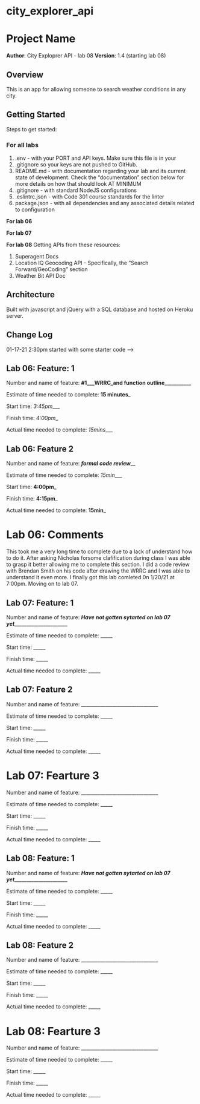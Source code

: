 # city_explorer_api

# Project Name

**Author**: City Exploprer API - lab 08
**Version**: 1.4 (starting lab 08)

## Overview
<!-- Provide a high level overview of what this application is and why you are building it, beyond the fact that it's an assignment for this class. (i.e. What's your problem domain?) --> This is an app for allowing someone to search weather conditions in any city.

## Getting Started
<!-- What are the steps that a user must take in order to build this app on their own machine and get it running? -->

Steps to get started:

### For all labs

1. .env - with your PORT and API keys. Make sure this file is in your 
1. .gitignore so your keys are not pushed to GitHub.
1. README.md - with documentation regarding your lab and its current state of development. Check the “documentation” section below for more details on how that should look AT MINIMUM
1. .gitignore - with standard NodeJS configurations
1. .eslintrc.json - with Code 301 course standards for the linter
1. package.json - with all dependencies and any associated details related to configuration

__For lab 06__ 

__For lab 07__ 

__For lab 08__ Getting APIs from these resources:
1. Superagent Docs
1. Location IQ Geocoding API - Specifically, the “Search Forward/GeoCoding” section
1. Weather Bit API Doc


## Architecture
<!-- Provide a detailed description of the application design. What technologies (languages, libraries, etc) you're using, and any other relevant design information. -->
Built with javascript and jQuery with a SQL database and hosted on Heroku server.

## Change Log
<!-- Use this area to document the iterative changes made to your application as each feature is successfully implemented. Use time stamps. Here's an examples:

01-01-2001 4:59pm - Application now has a fully-functional express server, with a GET route for the location resource.

## Credits and Collaborations
<!-- Give credit (and a link) to other people or resources that helped you build this application. -->
01-17-21 2:30pm started with some starter code
-->

## Lab 06: Feature: 1

Number and name of feature: __#1___WRRC_and function outline_____________

Estimate of time needed to complete: __15 minutes___

Start time: _3:45pm____

Finish time: _4:00pm__

Actual time needed to complete: _15mins____


## Lab 06: Feature 2

Number and name of feature: ___formal code review_____

Estimate of time needed to complete: _15min____

Start time: __4:00pm___

Finish time: __4:15pm___

Actual time needed to complete: __15min___

# Lab 06: Comments

This took me a very long time to complete due to a lack of understand how to do it. After asking Nicholas forsome clafification during class I was able to grasp it better allowing me to complete this section. I did a code review with Brendan Smith on his code after drawing the WRRC and I was able to understand it even more. I finally got this lab comleted 0n 1/20/21 at 7:00pm. Moving on to lab 07.


## Lab 07: Feature: 1

Number and name of feature: _____Have not gotten sytarted on lab 07 yet___________________________

Estimate of time needed to complete: _____

Start time: _____

Finish time: _____

Actual time needed to complete: _____


## Lab 07: Feature 2

Number and name of feature: ________________________________

Estimate of time needed to complete: _____

Start time: _____

Finish time: _____

Actual time needed to complete: _____

# Lab 07: Fearture 3

Number and name of feature: ________________________________

Estimate of time needed to complete: _____

Start time: _____

Finish time: _____

Actual time needed to complete: _____

## Lab 08: Feature: 1

Number and name of feature: _____Have not gotten sytarted on lab 07 yet___________________________

Estimate of time needed to complete: _____

Start time: _____

Finish time: _____

Actual time needed to complete: _____


## Lab 08: Feature 2

Number and name of feature: ________________________________

Estimate of time needed to complete: _____

Start time: _____

Finish time: _____

Actual time needed to complete: _____

# Lab 08: Fearture 3

Number and name of feature: ________________________________

Estimate of time needed to complete: _____

Start time: _____

Finish time: _____

Actual time needed to complete: _____